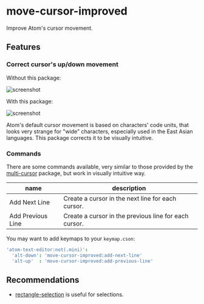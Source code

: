 # move-cursor-improved
Improve Atom's cursor movement.

## Features
### Correct cursor's up/down movement
Without this package:

![screenshot](https://github.com/susisu/move-cursor-improved/wiki/images/without-mci.gif)

With this package:

![screenshot](https://github.com/susisu/move-cursor-improved/wiki/images/with-mci.gif)

Atom's default cursor movement is based on characters' code units, that looks very strange for "wide" characters, especially used in the East Asian languages.
This package corrects it to be visually intuitive.

### Commands
There are some commands available, very similar to those provided by the [multi-cursor](https://atom.io/packages/multi-cursor) package, but work in visually intuitive way.

|       name        |                      description                      |
| ----------------- | ----------------------------------------------------- |
| Add Next Line     | Create a cursor in the next line for each cursor.     |
| Add Previous Line | Create a cursor in the previous line for each cursor. |

You may want to add keymaps to your `keymap.cson`:

``` coffee
'atom-text-editor:not(.mini)':
  'alt-down': 'move-cursor-improved:add-next-line'
  'alt-up'  : 'move-cursor-improved:add-previous-line'
```

## Recommendations
* [rectangle-selection](https://atom.io/packages/rectangle-selection) is useful for selections.
